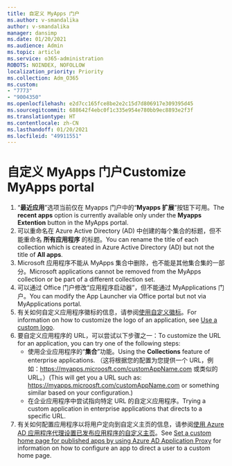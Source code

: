 ```yaml
---
title: 自定义 MyApps 门户
ms.author: v-smandalika
author: v-smandalika
manager: dansimp
ms.date: 01/20/2021
ms.audience: Admin
ms.topic: article
ms.service: o365-administration
ROBOTS: NOINDEX, NOFOLLOW
localization_priority: Priority
ms.collection: Adm_O365
ms.custom:
- "7773"
- "9004350"
ms.openlocfilehash: e2d7cc165fce8be2e2c15d7d806917e309395d45
ms.sourcegitcommit: 688642f4ebc0f1c335e954e780bb9ec8893e2f3f
ms.translationtype: HT
ms.contentlocale: zh-CN
ms.lasthandoff: 01/20/2021
ms.locfileid: "49911551"
---
```

# <a name="customize-myapps-portal"></a><span data-ttu-id="2d4c0-102">自定义 MyApps 门户</span><span class="sxs-lookup"><span data-stu-id="2d4c0-102">Customize MyApps portal</span></span>

1. <span data-ttu-id="2d4c0-103">“**最近应用**”选项当前仅在 Myapps 门户中的“**Myapps 扩展**”按钮下可用。</span><span class="sxs-lookup"><span data-stu-id="2d4c0-103">The **recent apps** option is currently available only under the **Myapps Extention** button in the MyApps portal.</span></span>
2. <span data-ttu-id="2d4c0-104">可以重命名在 Azure Active Directory (AD) 中创建的每个集合的标题，但不能重命名 **所有应用程序** 的标题。</span><span class="sxs-lookup"><span data-stu-id="2d4c0-104">You can rename the title of each collection which is created in Azure Active Directory (AD) but not the title of **All apps**.</span></span>
3. <span data-ttu-id="2d4c0-105">Microsoft 应用程序不能从 MyApps 集合中删除，也不能是其他集合集的一部分。</span><span class="sxs-lookup"><span data-stu-id="2d4c0-105">Microsoft applications cannot be removed from the MyApps collection or be part of a different collection set.</span></span>
4. <span data-ttu-id="2d4c0-106">可以通过 Office 门户修改“应用程序启动器”，但不能通过 MyApplications 门户。</span><span class="sxs-lookup"><span data-stu-id="2d4c0-106">You can modify the App Launcher via Office portal but not via MyApplications portal.</span></span>
5. <span data-ttu-id="2d4c0-107">有关如何自定义应用程序徽标的信息，请参阅[使用自定义徽标](https://docs.microsoft.com/azure/active-directory/manage-apps/add-application-portal-configure#use-a-custom-logo)。</span><span class="sxs-lookup"><span data-stu-id="2d4c0-107">For information on how to customize the logo of an application, see [Use a custom logo](https://docs.microsoft.com/azure/active-directory/manage-apps/add-application-portal-configure#use-a-custom-logo).</span></span>
6. <span data-ttu-id="2d4c0-108">要自定义应用程序的 URL，可以尝试以下步骤之一：</span><span class="sxs-lookup"><span data-stu-id="2d4c0-108">To customize the URL for an application, you can try one of the following steps:</span></span>
    - <span data-ttu-id="2d4c0-109">使用企业应用程序的“**集合**”功能。</span><span class="sxs-lookup"><span data-stu-id="2d4c0-109">Using the **Collections** feature of enterprise applications.</span></span> <span data-ttu-id="2d4c0-110">（这将根据您的配置为您提供一个 URL，例如：https://myapps.microosft.com/customAppName.com 或类似的 URL。）</span><span class="sxs-lookup"><span data-stu-id="2d4c0-110">(This will get you a URL such as: https://myapps.microosft.com/customAppName.com or something similar based on your configuration.)</span></span>
    - <span data-ttu-id="2d4c0-111">在企业应用程序中尝试指向特定 URL 的自定义应用程序。</span><span class="sxs-lookup"><span data-stu-id="2d4c0-111">Trying a custom application in enterprise applications that directs to a specific URL.</span></span>
7. <span data-ttu-id="2d4c0-112">有关如何配置应用程序以将用户定向到自定义主页的信息，请参阅[使用 Azure AD 应用程序代理设置已发布应用程序的自定义主页](https://docs.microsoft.com/azure/active-directory/manage-apps/application-proxy-configure-custom-home-page)。</span><span class="sxs-lookup"><span data-stu-id="2d4c0-112">See [Set a custom home page for published apps by using Azure AD Application Proxy](https://docs.microsoft.com/azure/active-directory/manage-apps/application-proxy-configure-custom-home-page) for information on how to configure an app to direct a user to a custom home page.</span></span>
